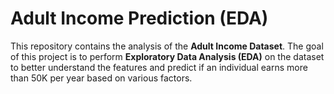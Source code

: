 # Adult Income Prediction (EDA)

This repository contains the analysis of the **Adult Income Dataset**. The goal of this project is to perform **Exploratory Data Analysis (EDA)** on the dataset to better understand the features and predict if an individual earns more than 50K per year based on various factors.


